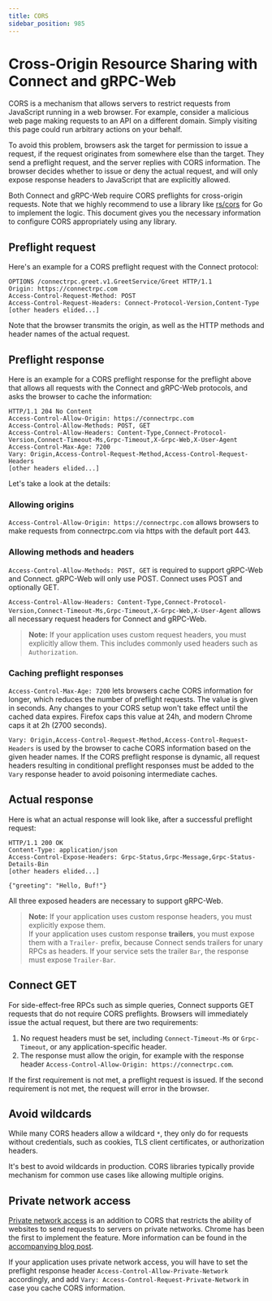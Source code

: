 ```yaml
---
title: CORS
sidebar_position: 985
---
```


# Cross-Origin Resource Sharing with Connect and gRPC-Web

CORS is a mechanism that allows servers to restrict requests from JavaScript 
running in a web browser. For example, consider a malicious web page making 
requests to an API on a different domain. Simply visiting this page could run
arbitrary actions on your behalf.

To avoid this problem, browsers ask the target for permission to issue a request,
if the request originates from somewhere else than the target. They send a
preflight request, and the server replies with CORS information. The browser 
decides whether to issue or deny the actual request, and will only expose 
response headers to JavaScript that are explicitly allowed.

Both Connect and gRPC-Web require CORS preflights for cross-origin requests.
Note that we highly recommend to use a library like [rs/cors](https://github.com/rs/cors) 
for Go to implement the logic. This document gives you the necessary information
to configure CORS appropriately using any library.


## Preflight request

Here's an example for a CORS preflight request with the Connect protocol:

```
OPTIONS /connectrpc.greet.v1.GreetService/Greet HTTP/1.1
Origin: https://connectrpc.com
Access-Control-Request-Method: POST
Access-Control-Request-Headers: Connect-Protocol-Version,Content-Type
[other headers elided...]
```

Note that the browser transmits the origin, as well as the HTTP methods and 
header names of the actual request.


## Preflight response

Here is an example for a CORS preflight response for the preflight above that
allows all requests with the Connect and gRPC-Web protocols, and asks the browser
to cache the information:

```
HTTP/1.1 204 No Content
Access-Control-Allow-Origin: https://connectrpc.com
Access-Control-Allow-Methods: POST, GET
Access-Control-Allow-Headers: Content-Type,Connect-Protocol-Version,Connect-Timeout-Ms,Grpc-Timeout,X-Grpc-Web,X-User-Agent
Access-Control-Max-Age: 7200
Vary: Origin,Access-Control-Request-Method,Access-Control-Request-Headers
[other headers elided...]
```

Let's take a look at the details:

### Allowing origins

`Access-Control-Allow-Origin: https://connectrpc.com` allows browsers to make 
requests from connectrpc.com via https with the default port 443. 


### Allowing methods and headers

`Access-Control-Allow-Methods: POST, GET` is required to support gRPC-Web and 
Connect. gRPC-Web will only use POST. Connect uses POST and optionally GET.

`Access-Control-Allow-Headers: Content-Type,Connect-Protocol-Version,Connect-Timeout-Ms,Grpc-Timeout,X-Grpc-Web,X-User-Agent`
allows all necessary request headers for Connect and gRPC-Web.

> **Note:** If your application uses custom request headers, you must explicitly 
> allow them. This includes commonly used headers such as `Authorization`.


### Caching preflight responses

`Access-Control-Max-Age: 7200` lets browsers cache CORS information for longer, 
which reduces the number of preflight requests. The value is given in seconds. 
Any changes to your CORS setup won't take effect until the cached data expires. 
Firefox caps this value at 24h, and modern Chrome caps it at 2h (2700 seconds).

`Vary: Origin,Access-Control-Request-Method,Access-Control-Request-Headers` is 
used by the browser to cache CORS information based on the given header names.
If the CORS preflight response is dynamic, all request headers resulting in
conditional preflight responses must be added to the `Vary` response header to 
avoid poisoning intermediate caches.


## Actual response

Here is what an actual response will look like, after a successful preflight 
request:

```
HTTP/1.1 200 OK
Content-Type: application/json
Access-Control-Expose-Headers: Grpc-Status,Grpc-Message,Grpc-Status-Details-Bin
[other headers elided...]

{"greeting": "Hello, Buf!"}
```

All three exposed headers are necessary to support gRPC-Web.

> **Note:** If your application uses custom response headers, you must explicitly
> expose them.  
> If your application uses custom response **trailers**, you must expose them with
> a `Trailer-` prefix, because Connect sends trailers for unary RPCs as headers.
> If your service sets the trailer `Bar`, the response must expose `Trailer-Bar`.


## Connect GET

For side-effect-free RPCs such as simple queries, Connect supports GET requests
that do not require CORS preflights. Browsers will immediately issue the actual 
request, but there are two requirements:

1. No request headers must be set, including `Connect-Timeout-Ms` or `Grpc-Timeout`, 
   or any application-specific header.
2. The response must allow the origin, for example with the response header 
   `Access-Control-Allow-Origin: https://connectrpc.com`.

If the first requirement is not met, a preflight request is issued. If the second
requirement is not met, the request will error in the browser.


## Avoid wildcards

While many CORS headers allow a wildcard `*`, they only do for requests without 
credentials, such as cookies, TLS client certificates, or authorization headers.

It's best to avoid wildcards in production. CORS 
libraries typically provide mechanism for common use cases like allowing 
multiple origins.


## Private network access

[Private network access](https://wicg.github.io/private-network-access/) is an 
addition to CORS that restricts the ability of websites to send requests to 
servers on private networks. Chrome has been the first to implement the feature. 
More information can be found in the [accompanying blog post](https://developer.chrome.com/blog/private-network-access-update/).

If your application uses private network access, you will have to set the 
preflight response header `Access-Control-Allow-Private-Network` accordingly, 
and add `Vary: Access-Control-Request-Private-Network` in case you cache CORS 
information.
